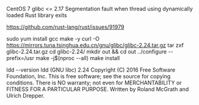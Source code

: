 CentOS 7 glibc <= 2.17 
Segmentation fault when thread using dynamically loaded Rust library exits

https://github.com/rust-lang/rust/issues/91979

sudo yum install gcc make -y
curl -O https://mirrors.tuna.tsinghua.edu.cn/gnu/glibc/glibc-2.24.tar.gz
tar zxf glibc-2.24.tar.gz
cd glibc-2.24/
mkdir out && cd out
../configure --prefix=/usr
make -j$(nproc --all)
make install

ldd --version
ldd (GNU libc) 2.24
Copyright (C) 2016 Free Software Foundation, Inc.
This is free software; see the source for copying conditions.  There is NO
warranty; not even for MERCHANTABILITY or FITNESS FOR A PARTICULAR PURPOSE.
Written by Roland McGrath and Ulrich Drepper.